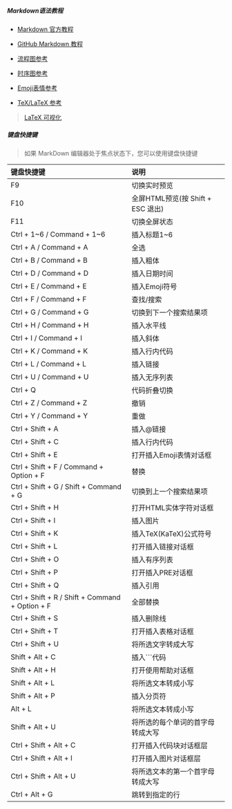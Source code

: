 ##### Markdown语法教程

- [Markdown 官方教程](https://markdown.com.cn/)

- [GitHub Markdown 教程](https://guides.github.com/features/mastering-markdown/ "Mastering Markdown")

- [流程图参考](http://adrai.github.io/flowchart.js/)

- [时序图参考](http://bramp.github.io/js-sequence-diagrams/)

- [Emoji表情参考](http://www.emoji-cheat-sheet.com/ "Github emoji")

- [TeX/LaTeX 参考](http://meta.wikimedia.org/wiki/Help:Formula)
> [LaTeX 可视化](https://www.latexlive.com/home##)

##### 键盘快捷键

> 如果 MarkDown 编辑器处于焦点状态下，您可以使用键盘快捷键

| 键盘快捷键                                      | 说明                              |
| :---------------------------------------------- | :-------------------------------- |
| F9                                              | 切换实时预览                      |
| F10                                             | 全屏HTML预览(按 Shift + ESC 退出) |
| F11                                             | 切换全屏状态                      |
| Ctrl + 1~6 / Command + 1~6                      | 插入标题1~6                       |
| Ctrl + A / Command + A                          | 全选                              |
| Ctrl + B / Command + B                          | 插入粗体                          |
| Ctrl + D / Command + D                          | 插入日期时间                      |
| Ctrl + E / Command + E                          | 插入Emoji符号                     |
| Ctrl + F / Command + F                          | 查找/搜索                         |
| Ctrl + G / Command + G                          | 切换到下一个搜索结果项            |
| Ctrl + H / Command + H                          | 插入水平线                        |
| Ctrl + I / Command + I                          | 插入斜体                          |
| Ctrl + K / Command + K                          | 插入行内代码                      |
| Ctrl + L / Command + L                          | 插入链接                          |
| Ctrl + U / Command + U                          | 插入无序列表                      |
| Ctrl + Q                                        | 代码折叠切换                      |
| Ctrl + Z / Command + Z                          | 撤销                              |
| Ctrl + Y / Command + Y                          | 重做                              |
| Ctrl + Shift + A                                | 插入@链接                         |
| Ctrl + Shift + C                                | 插入行内代码                      |
| Ctrl + Shift + E                                | 打开插入Emoji表情对话框           |
| Ctrl + Shift + F / Command + Option + F         | 替换                              |
| Ctrl + Shift + G / Shift + Command + G          | 切换到上一个搜索结果项            |
| Ctrl + Shift + H                                | 打开HTML实体字符对话框            |
| Ctrl + Shift + I                                | 插入图片                          |
| Ctrl + Shift + K                                | 插入TeX(KaTeX)公式符号            |
| Ctrl + Shift + L                                | 打开插入链接对话框                |
| Ctrl + Shift + O                                | 插入有序列表                      |
| Ctrl + Shift + P                                | 打开插入PRE对话框                 |
| Ctrl + Shift + Q                                | 插入引用                          |
| Ctrl + Shift + R / Shift + Command + Option + F | 全部替换                          |
| Ctrl + Shift + S                                | 插入删除线                        |
| Ctrl + Shift + T                                | 打开插入表格对话框                |
| Ctrl + Shift + U                                | 将所选文字转成大写                |
| Shift + Alt + C                                 | 插入```代码                       |
| Shift + Alt + H                                 | 打开使用帮助对话框                |
| Shift + Alt + L                                 | 将所选文本转成小写                |
| Shift + Alt + P                                 | 插入分页符                        |
| Alt + L                                         | 将所选文本转成小写                |
| Shift + Alt + U                                 | 将所选的每个单词的首字母转成大写  |
| Ctrl + Shift + Alt + C                          | 打开插入代码块对话框层            |
| Ctrl + Shift + Alt + I                          | 打开插入图片对话框层              |
| Ctrl + Shift + Alt + U                          | 将所选文本的第一个首字母转成大写  |
| Ctrl + Alt + G                                  | 跳转到指定的行                    |
